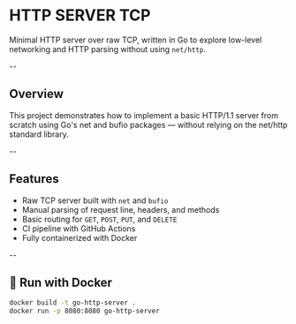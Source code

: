 # HTTP SERVER TCP

Minimal HTTP server over raw TCP, written in Go to explore low-level networking and HTTP parsing without using `net/http`.

--

## Overview

This project demonstrates how to implement a basic HTTP/1.1 server from scratch using Go's net and bufio packages — without relying on the net/http standard library.

--

## Features

- Raw TCP server built with `net` and `bufio`
- Manual parsing of request line, headers, and methods
- Basic routing for `GET`, `POST`, `PUT`, and `DELETE`
- CI pipeline with GitHub Actions
- Fully containerized with Docker
  
--

## 🐳 Run with Docker

```bash
docker build -t go-http-server .
docker run -p 8080:8080 go-http-server
